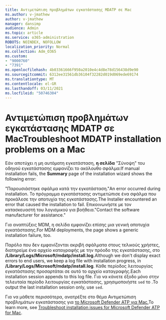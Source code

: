 ```yaml
---
title: Αντιμετώπιση προβλημάτων εγκατάστασης MDATP σε Mac
ms.author: v-jmathew
author: v-jmathew
manager: dansimp
audience: Admin
ms.topic: article
ms.service: o365-administration
ROBOTS: NOINDEX, NOFOLLOW
localization_priority: Normal
ms.collection: Adm_O365
ms.custom:
- "9000760"
- "7391"
ms.openlocfilehash: 4b03361666f950a2010e4c4d8e78d156438d9e90
ms.sourcegitcommit: 6312ee31561db36104f32282d019d069ede69174
ms.translationtype: MT
ms.contentlocale: el-GR
ms.lasthandoff: 03/11/2021
ms.locfileid: "50746304"
---
```

# <a name="troubleshoot-mdatp-installation-problems-on-a-mac"></a><span data-ttu-id="35f2f-102">Αντιμετώπιση προβλημάτων εγκατάστασης MDATP σε Mac</span><span class="sxs-lookup"><span data-stu-id="35f2f-102">Troubleshoot MDATP installation problems on a Mac</span></span>

<span data-ttu-id="35f2f-103">Εάν αποτύχει η μη αυτόματη εγκατάσταση, **η σελίδα** "Σύνοψη" του οδηγού εγκατάστασης εμφανίζει το ακόλουθο σφάλμα:</span><span class="sxs-lookup"><span data-stu-id="35f2f-103">If manual installation fails, the **Summary** page of the installation wizard shows the following error:</span></span>

<span data-ttu-id="35f2f-104">"Παρουσιάστηκε σφάλμα κατά την εγκατάσταση.</span><span class="sxs-lookup"><span data-stu-id="35f2f-104">"An error occurred during installation.</span></span> <span data-ttu-id="35f2f-105">Το πρόγραμμα εγκατάστασης αντιμετώπισε ένα σφάλμα που προκάλεσε την αποτυχία της εγκατάστασης.</span><span class="sxs-lookup"><span data-stu-id="35f2f-105">The Installer encountered an error that caused the installation to fail.</span></span> <span data-ttu-id="35f2f-106">Επικοινωνήστε με τον κατασκευαστή του λογισμικού για βοήθεια."</span><span class="sxs-lookup"><span data-stu-id="35f2f-106">Contact the software manufacturer for assistance."</span></span>

<span data-ttu-id="35f2f-107">Για αναπτύξεις MDM, η σελίδα εμφανίζει επίσης μια γενική αποτυχία εγκατάστασης.</span><span class="sxs-lookup"><span data-stu-id="35f2f-107">For MDM deployments, the page shows a generic installation failure, too.</span></span>

<span data-ttu-id="35f2f-108">Παρόλο που δεν εμφανίζονται ακριβή σφάλματα στους τελικούς χρήστες, διατηρείμε ένα αρχείο καταγραφής με την πρόοδο της εγκατάστασης, στο **/Library/Logs/Microsoft/mdatp/install.log.**</span><span class="sxs-lookup"><span data-stu-id="35f2f-108">Although we don't display exact errors to end users, we keep a log file with installation progress, in **/Library/Logs/Microsoft/mdatp/install.log**.</span></span> <span data-ttu-id="35f2f-109">Κάθε περίοδος λειτουργίας εγκατάστασης προσαρτάται σε αυτό το αρχείο καταγραφής.</span><span class="sxs-lookup"><span data-stu-id="35f2f-109">Each installation session appends to this log file.</span></span> <span data-ttu-id="35f2f-110">Για να κάνετε έξοδο μόνο στην τελευταία περίοδο λειτουργίας εγκατάστασης, χρησιμοποιήστε `sed` το .</span><span class="sxs-lookup"><span data-stu-id="35f2f-110">To output the last installation session only, use `sed`.</span></span>

<span data-ttu-id="35f2f-111">Για να μάθετε περισσότερα, ανατρέξτε στο θέμα Αντιμετώπιση προβλημάτων εγκατάστασης για [το Microsoft Defender ATP για Mac.](https://go.microsoft.com/fwlink/?linkid=2144615)</span><span class="sxs-lookup"><span data-stu-id="35f2f-111">To learn more, see [Troubleshoot installation issues for Microsoft Defender ATP for Mac](https://go.microsoft.com/fwlink/?linkid=2144615).</span></span>
